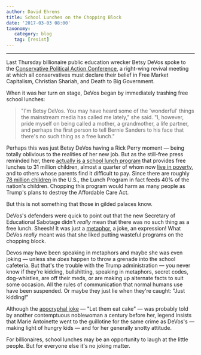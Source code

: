```yaml
---
author: David Ehrens
title: School Lunches on the Chopping Block
date: '2017-03-03 08:00'
taxonomy:
   category: blog
   tag: [resist]
---
```

---
Last Thursday billionaire public education wrecker Betsy DeVos spoke to the [Conservative Political Action Conference](http://cpac.conservative.org/), a right-wing revival meeting at which all conservatives must declare their belief in Free Market Capitalism, Christian Shariah, and Death to Big Government.

When it was her turn on stage, DeVos began by immediately trashing free school lunches:

> "I'm Betsy DeVos. You may have heard some of the 'wonderful' things the mainstream media has called me lately," she said. "I, however, pride myself on being called a mother, a grandmother, a life partner, and perhaps the first person to tell Bernie Sanders to his face that there's no such thing as a free lunch."

Perhaps this was just Betsy DeVos having a Rick Perry moment — being totally oblivious to the realities of her new job. But as the still-free press reminded her, there [actually is a school lunch program](https://www.fns.usda.gov/nslp) that provides free lunches to 31 million children, almost a quarter of whom now [live in poverty](https://nces.ed.gov/programs/digest/d14/tables/dt14_102.70.asp), and to others whose parents find it difficult to pay. Since there are roughly [78 million children](https://www.childstats.gov/americaschildren/tables/pop1.asp) in the U.S., the Lunch Program in fact feeds 40% of the nation's children. Chopping this program would harm as many people as Trump's plans to destroy the Affordable Care Act.

But this is not something that those in gilded palaces know.

DeVos's defenders were quick to point out that the new Secretary of Educational Sabotage didn't *really* mean that there was no such thing as a free lunch. Sheesh! It was just a [metaphor](https://twitter.com/cbigpic1/status/834835245790683136), a joke, an expression! What DeVos *really* meant was that she liked putting wasteful programs on the chopping block.

Devos may have been speaking in metaphors and maybe she was even joking — unless she *does* happen to throw a grenade into the school cafeteria. But that's the trouble with the Trump administration — you never know if they're kidding, bullshitting, speaking in metaphors, secret codes, dog-whistles, are off their meds, or are making up alternate facts to suit some occasion. All the rules of communication that normal humans use have been suspended. Or maybe they just lie when they're caught: "Just kidding!"

Although the [apocryphal joke](http://www.smithsonianmag.com/history/marie-antoinette-134629573/?no-ist=&page=2) — "Let them eat cake" — was probably told by another contemptuous noblewoman a century before her, legend insists that Marie Antoinette went to the guillotine for the same crime as DeVos's — making light of hungry kids — and for her generally snotty attitude.

For billionaires, school lunches may be an opportunity to laugh at the little people. But for everyone else it's no joking matter.
